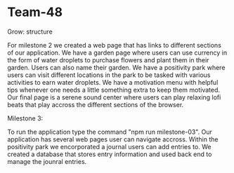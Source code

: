 # Team-48
Grow: structure

For milestone 2 we created a web page that has links to different sections of our application. We have a garden page where users can
use currency in the form of water droplets to purchase flowers and plant them in their garden. Users can also name their garden. We
have a positivity park where users can visit different locations in the park to be tasked with various activities to earn water droplets.
We have a motivation menu with helpful tips whenever one needs a little something extra to keep them motivated. Our final page is a serene
sound center where users can play relaxing lofi beats that play accross the different sections of the browser. 


Milestone 3:

To run the application type the command "npm run milestone-03". Our application has several web pages user can navigate accross. Within the positivity park we encorporated a journal users can add entries to. We created a database that stores entry information and used back end to manage the jounral entries.